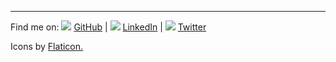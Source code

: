 
---

Find me on:
<img src="https://waked.imgs.sh/github.png/16x" /> [GitHub](https://github.com/dzierzanowski) |
<img src="https://waked.imgs.sh/linkedin.png/16x" /> [LinkedIn](https://www.linkedin.com/in/kamil-dzierzanowski/) |
<img src="https://waked.imgs.sh/twitter.png/16x" /> [Twitter](https://twitter.com/wakedowsky)

Icons by <a href="https://www.flaticon.com/" title="icons">Flaticon.</a>